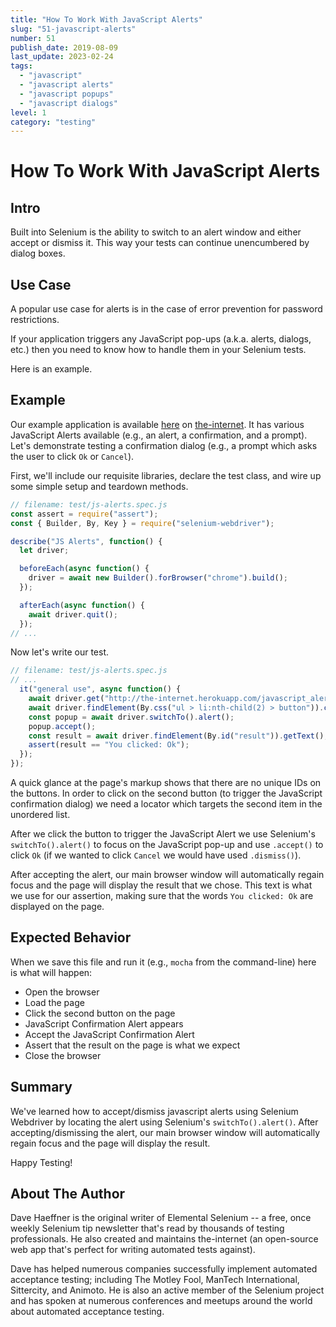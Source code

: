 ```yaml
---
title: "How To Work With JavaScript Alerts"
slug: "51-javascript-alerts"
number: 51
publish_date: 2019-08-09
last_update: 2023-02-24
tags:
  - "javascript"
  - "javascript alerts"
  - "javascript popups"
  - "javascript dialogs"
level: 1
category: "testing"
---
```


# How To Work With JavaScript Alerts

## Intro

Built into Selenium is the ability to switch to an alert window and either accept or dismiss it. This way your tests can continue unencumbered by dialog boxes. 

## Use Case

A popular use case for alerts is in the case of error prevention for password restrictions.

If your application triggers any JavaScript pop-ups (a.k.a. alerts, dialogs, etc.) then you need to know how to handle them in your Selenium tests.

Here is an example.

## Example

Our example application is available [here](http://the-internet.herokuapp.com/javascript_alerts) on [the-internet](http://github.com/tourdedave/the-internet). It has various JavaScript Alerts available (e.g., an alert, a confirmation, and a prompt). Let's demonstrate testing a confirmation dialog (e.g., a prompt which asks the user to click `Ok` or `Cancel`).

First, we'll include our requisite libraries, declare the test class, and wire up some simple setup and teardown methods.

```javascript
// filename: test/js-alerts.spec.js
const assert = require("assert");
const { Builder, By, Key } = require("selenium-webdriver");

describe("JS Alerts", function() {
  let driver;

  beforeEach(async function() {
    driver = await new Builder().forBrowser("chrome").build();
  });

  afterEach(async function() {
    await driver.quit();
  });
// ...
```

Now let's write our test.

```javascript
// filename: test/js-alerts.spec.js
// ...
  it("general use", async function() {
    await driver.get("http://the-internet.herokuapp.com/javascript_alerts");
    await driver.findElement(By.css("ul > li:nth-child(2) > button")).click();
    const popup = await driver.switchTo().alert();
    popup.accept();
    const result = await driver.findElement(By.id("result")).getText();
    assert(result == "You clicked: Ok");
  });
});
```

A quick glance at the page's markup shows that there are no unique IDs on the buttons. In order to click on the second button (to trigger the JavaScript confirmation dialog) we need a locator which targets the second item in the unordered list.

After we click the button to trigger the JavaScript Alert we use Selenium's `switchTo().alert()` to focus on the JavaScript pop-up and use `.accept()` to click `Ok` (if we wanted to click `Cancel` we would have used `.dismiss()`).

After accepting the alert, our main browser window will automatically regain focus and the page will display the result that we chose. This text is what we use for our assertion, making sure that the words `You clicked: Ok` are displayed on the page.

## Expected Behavior

When we save this file and run it (e.g., `mocha` from the command-line) here is what will happen:

+ Open the browser
+ Load the page
+ Click the second button on the page
+ JavaScript Confirmation Alert appears
+ Accept the JavaScript Confirmation Alert
+ Assert that the result on the page is what we expect
+ Close the browser

## Summary

We've learned how to accept/dismiss javascript alerts using Selenium Webdriver by locating the alert using  Selenium's `switchTo().alert()`. After accepting/dismissing the alert, our main browser window will automatically regain focus and the page will display the result. 

Happy Testing!

## About The Author

Dave Haeffner is the original writer of Elemental Selenium -- a free, once weekly Selenium tip newsletter that's read by thousands of testing professionals. He also created and maintains the-internet (an open-source web app that's perfect for writing automated tests against).

Dave has helped numerous companies successfully implement automated acceptance testing; including The Motley Fool, ManTech International, Sittercity, and Animoto. He is also an active member of the Selenium project and has spoken at numerous conferences and meetups around the world about automated acceptance testing.

